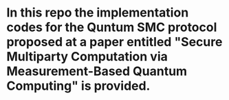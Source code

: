 # In this repo the implementation codes for the Quntum SMC protocol proposed at a paper entitled "Secure Multiparty Computation via Measurement-Based Quantum Computing" is provided.
